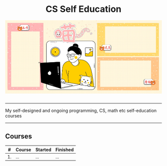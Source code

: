 <div align="center">
  <h1>CS Self Education</h1>
  <img src="banner.jpg" align="center"/>
  <br/><br/>
</div>

---

My self-designed and ongoing programming, CS, math etc self-education courses

---

## Courses

| # | Course | Started | Finished |
| ----------- | ----------- | ----------- | ----------- |
| 1. | ... | ... | ... |
